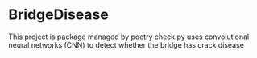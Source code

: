# BridgeDisease
This project is package managed by poetry
check.py uses convolutional neural networks (CNN) to detect whether the bridge has crack disease
